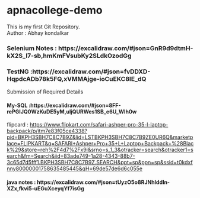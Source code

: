 # apnacollege-demo
This is my first Git Repository.
<br>
Author : Abhay kondalkar
<h3>Selenium Notes : https://excalidraw.com/#json=GnR9d9dtmH-kX2S_I7-sb,hmKmFVsubKy2SLdkOzodGg</h3> 

<h3>TestNG :https://excalidraw.com/#json=fvDDXD-HqpdcADb78k5FQ,xVMMAjge-ioCuEKC8IE_dQ</h3>
Submission of Required Details

<h4>My-SQL :https://excalidraw.com/#json=8FF-rePGIJQ0WzKuDE5yM,uljQURWes1SB_e6U_WIh0w</h4>

flipcard : https://www.flipkart.com/safari-ashper-pro-35-l-laptop-backpack/p/itm7e83f05ce4338?pid=BKPH3SBH7C8C7B9Z&lid=LSTBKPH3SBH7C8C7B9ZE0UR6Q&marketplace=FLIPKART&q=SAFARI+Ashper+Pro+35+L+Laptop+Backpack+%28Black%29&store=reh%2F4d7%2Fx9i&srno=s_1_3&otracker=search&otracker1=search&fm=Search&iid=83ade749-1a28-4343-88b7-3c65d7d5fff1.BKPH3SBH7C8C7B9Z.SEARCH&ppt=sp&ppn=sp&ssid=t0kdxfnny80000001758635485445&qH=69de57de6d6c055e

<h4> java notes : https://excalidraw.com/#json=tUyzO5o8RJNhlddIn-XZx,fkvi5-uEGuXceyqYf7isGg</h4>
